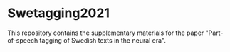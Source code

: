 # Swetagging2021
 This repository contains the supplementary materials for the paper "Part-of-speech tagging of Swedish texts in the neural era".
